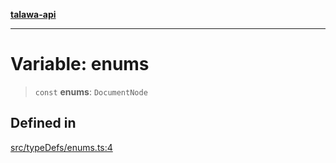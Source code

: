 [**talawa-api**](../../../README.md)

***

# Variable: enums

> `const` **enums**: `DocumentNode`

## Defined in

[src/typeDefs/enums.ts:4](https://github.com/Suyash878/talawa-api/blob/b5a9d8b4a1ea678a3d6f5b710b3721f91a3052fc/src/typeDefs/enums.ts#L4)
